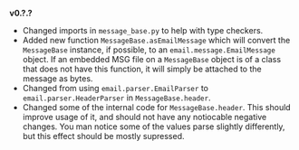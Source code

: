 **v0.?.?**
* Changed imports in `message_base.py` to help with type checkers.
* Added new function `MessageBase.asEmailMessage` which will convert the `MessageBase` instance, if possible, to an `email.message.EmailMessage` object. If an embedded MSG file on a `MessageBase` object is of a class that does not have this function, it will simply be attached to the message as bytes.
* Changed from using `email.parser.EmailParser` to `email.parser.HeaderParser` in `MessageBase.header`.
* Changed some of the internal code for `MessageBase.header`. This should improve usage of it, and should not have any notiocable negative changes. You man notice some of the values parse slightly differently, but this effect should be mostly supressed.